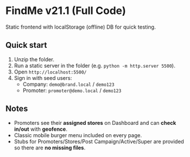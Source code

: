# FindMe v21.1 (Full Code)

Static frontend with localStorage (offline) DB for quick testing.

## Quick start
1. Unzip the folder.
2. Run a static server in the folder (e.g. `python -m http.server 5500`).
3. Open `http://localhost:5500/`
4. Sign in with seed users:
   - Company: `demo@brand.local` / `demo123`
   - Promoter: `promoter@demo.local` / `demo123`

## Notes
- Promoters see their **assigned stores** on Dashboard and can **check in/out** with **geofence**.
- Classic mobile burger menu included on every page.
- Stubs for Promoters/Stores/Post Campaign/Active/Super are provided so there are **no missing files**.